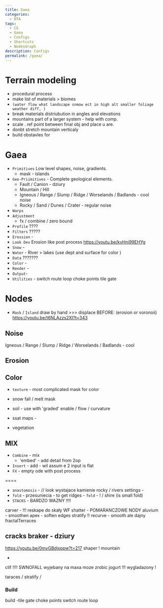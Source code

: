 ```yaml
---
title: Gaea
categories:
  - DTA
tags:
  - CG
  - Gaea
  - Configs
  - Shortcuts
  - NodesGraph
description: Configs
permalink: /gaea/
---
```


#  Terrain modeling
- procedural process
- make list of materials > biomes
- `(water flow what landscape snmow ect in high alt smaller foliage weather diff, )`
- break materials distriubution in angles and elevations
- mountains part of a larger system - help with comp.
- scale . ref point between final obj and place u are.
- donbt stretch mountain verticaly
- build obstavles for


# Gaea
- `Primitives` Low level shapes, noise, gradients.
    - mask   - islands
- `Geo-Priimitives` - Complete geological elements.
    - Fault / Canion - dziury
    - Mountain / Hill
    - Igneous / Range / Slump / Ridge / Worselands / Badlands - cool noise
    - Rocky / Sand / Dunes / Crater - regular noise
- `Warps`
- `Adjustment`
    - fx / combine / zero bound
- `Profile` ????
- `Filters` ?????
- `Erossion` -
- `Look Dev` Erosion like post process https://youtu.be/kvHni99EHYg
- `Snow` -
- `Water` - River > lakes (use dept and surface for color )
- `Data` ???????
- `Color` -
- `Render` -
- `Output`-
- `Utilities` - switch route loop choke points tile gate


# Nodes
- `Mask` / `Island` draw by hand >>> displace BEFORE: (erosion or voronoii) https://youtu.be/t6NLAzzs2XI?t=343

## Noise
Igneous / Range / Slump / Ridge / Worselands / Badlands - cool

## Erosion

## Color
- `texture` - most complicated mask for color
- snow fall / melt mask
- soil - use with 'graded' enable  / flow / curvature

- ssat maps  -
- vegetation

## MIX
- `Combine` - mix  
   - 'embed' - add detail from 2op
- `Insert` - add - wil assum e 2 input is flat  
- `FX` - empty ode with post process

====
- `anastomosis` - // look wystajace kamienie rocky  / rivers settings -
- `fold` - przesuniecia - to get ridges - `fold` - !  / shire (is small fold)
- `STACKS` - BARDZO WAZNY !!!!


carver - !!! reskape do skały WF
shatter - POMARANCZOWE NODY
aluvium - smoothen
apex - soften edges
stratify !!
recurve - smooth ale dajny
fractalTerraces

cracks
braker - dziury
-
https://youtu.be/0mvGBdjxppw?t=217
shaper ! mountain


-

clif !!!!
SWNOFALL wyjebany na maxa moze zrobic jogurt !!! wygladazony !

taraces / stratify /


### Build
build -tile gate
choke points
switch
route
loop
